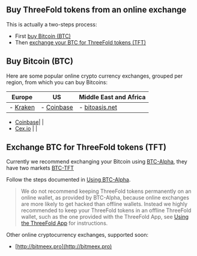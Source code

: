 ## Buy ThreeFold tokens from an online exchange

This is actually a two-steps process:
- First [buy Bitcoin (BTC)](#step1)
- Then [exchange your BTC for ThreeFold tokens (TFT)](#step2)

<a id='step1'></a>

## Buy Bitcoin (BTC)

Here are some popular online crypto currency exchanges, grouped per region, from which you can buy Bitcoins:

Europe | US | Middle East and Africa |
--------|----|-----------------------|
- [Kraken](https://www.kraken.com/) | - [Coinbase](https://www.coinbase.com/buy-bitcoin) | - [bitoasis.net](https://bitoasis.net/en/front/faq)

- [Coinbase](https://www.coinbase.com/buy-bitcoin)| |
- [Cex.io](https://cex.io/buy-bitcoins) | |


<a id='step2'></a>

## Exchange BTC for ThreeFold tokens (TFT)

Currently we recommend exchanging your Bitcoin using [BTC-Alpha](#btc-alpha), they have two markets [BTC-TFT](https://btc-alpha.com/exchange/TFT_BTC/)

Follow the steps documented in [Using BTC-Alpha](/how_to_buy/btc-alpha.md).

> We do not recommend keeping ThreeFold tokens permanently on an online wallet, as provided by BTC-Alpha, because online exchanges are more likely to get hacked than offline wallets. Instead we highly recommended to keep your ThreeFold tokens in an offline ThreeFold wallet, such as the one provided with the ThreeFold App, see [Using the ThreeFold App](/threefold_aoo.md) for instructions.

Other online cryptocurrency exchanges, supported soon:
- [http://bitmeex.pro](http://bitmeex.pro)



